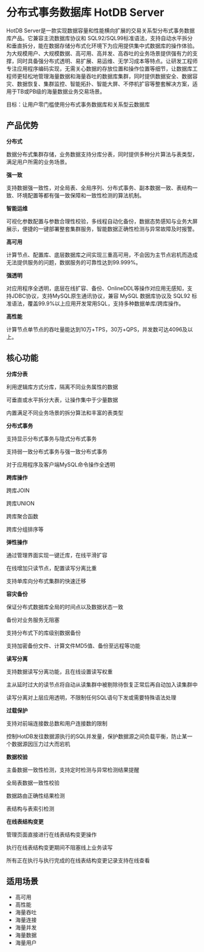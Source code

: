 # 分布式事务数据库 HotDB Server

HotDB Server是一款实现数据容量和性能横向扩展的交易关系型分布式事务数据库产品。它兼容主流数据库协议和 SQL92/SQL99标准语法，支持自动水平拆分和垂直拆分，能在数据存储分布式化环境下为应用提供集中式数据库的操作体验。为大规模用户、大规模数据、高可用、高并发、高吞吐的业务场景提供强有力的支撑，同时具备强分布式透明、易扩展、易运维、无学习成本等特点。让研发工程师专注应用程序编码实现，无需关心数据的存放位置和操作位置等细节，让数据库工程师更轻松地管理海量数据和海量吞吐的数据库集群，同时提供数据安全、数据容灾、数据恢复、集群监控、智能拓扑、智能大屏、不停机扩容等整套解决方案，适用于TB或PB级的海量数据业务交易场景。

目标：让用户零门槛使用分布式事务数据库和关系型云数据库

## 产品优势

**分布式**

数据分布式集群存储，业务数据支持分库分表，同时提供多种分片算法与表类型，满足用户所需的业务场景。

**强一致**

支持数据强一致性，对全局表、全局序列、分布式事务、副本数据一致、表结构一致、环境配置等都有强一致保障和一致性检测的算法机制。

**智能运维**

可视化参数配置与参数合理性校验，多线程自动化备份，数据态势感知与业务大屏展示，便捷的一键部署整套集群服务，智能数据正确性检测与异常故障及时报警。

**高可用**

计算节点、配置库、底层数据库之间实现三重高可用，不会因为主节点宕机而造成无法提供服务的问题，数据服务的可靠性达到99.999%。

**强透明**

对应用程序全透明，底层在线扩容、备份、OnlineDDL等操作对应用无感知，支持JDBC协议，支持MySQL原生通讯协议，兼容 MySQL 数据库协议及 SQL92 标准语法，覆盖99.9%以上应用开发常用SQL，支持多种数据单库/跨库操作。

**高性能**

计算节点单节点的吞吐量能达到10万+TPS，30万+QPS，并发数可达4096及以上。

## 核心功能

**分库分表**

利用逻辑库方式分库，隔离不同业务属性的数据

可垂直或水平拆分大表，让操作集中于少量数据

内置满足不同业务场景的拆分算法和丰富的表类型

**分布式事务**

支持显示分布式事务与隐式分布式事务

支持弱一致分布式事务与强一致分布式事务

对于应用程序及客户端MySQL命令操作全透明

**跨库操作**

跨库JOIN

跨库UNION

跨库聚合函数

跨库分组排序等

**弹性操作**

通过管理界面实现一键迁库，在线平滑扩容

在线增加只读节点，配置读写分离比重

支持单库向分布式集群的快速迁移

**容灾备份**

保证分布式数据库全局的时间点以及数据状态一致

备份对业务服务无阻塞

支持分布式下的库级别数据备份

支持加密备份文件、计算文件MD5值、备份至远程等功能

**读写分离**

支持数据读写分离功能，且在线设置读写权重

主从延时过大的读节点将自动从读集群中被剔除待恢复正常后再自动加入读集群中

读写分离对上层应用透明，不限制任何SQL语句下发或需要特殊语法处理

**过载保护**

支持对前端连接数总数和用户连接数的限制

控制HotDB发往数据源执行的SQL并发量，保护数据源之间负载平衡，防止某一个数据源因压力过大而宕机

**数据校验**

主备数据一致性检测，支持定时检测与异常检测结果提醒

全局表数据一致性校验

数据路由正确性结果检测

表结构与表索引检测

**在线表结构变更**

管理页面直接进行在线表结构变更操作

执行在线表结构变更期间不阻塞线上业务读写

所有正在执行与执行完成的在线表结构变更记录支持在线查看

## 适用场景

* 高可用
* 高性能
* 海量吞吐
* 海量连接
* 海量并发
* 海量数据
* 海量用户
